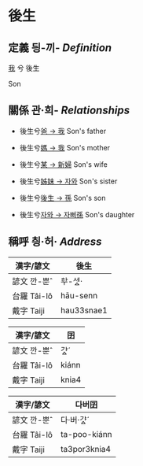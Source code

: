 # 後生
## 定義 딍-끼- _Definition_
[我](member1.md) 兮 後生

Son

## 關係 관·희- _Relationships_

- 後生兮[爸 → 我](member1.md) Son's father

- 後生兮[媽 → 我](member1.md) Son's mother

- 後生兮[某 → 新婦](member52.md) Son's wife

- 後生兮[姊妹 → 자와](member20.md) Son's sister

- 後生兮[後生 → 孫](member53.md) Son's son

- 後生兮[자와 → 자뻐孫](member54.md) Son's daughter



## 稱呼 칑·허· _Address_

漢字/諺文 | 後生
--- | ---
諺文 깐-뿐ˆ | ᄒᅷ-세ᇫ·
台羅 Tâi-lô | hāu-senn
戴字 Taiji | hau33snae1


漢字/諺文 | 囝
--- | ---
諺文 깐-뿐ˆ | 갸ᇫˊ
台羅 Tâi-lô | kiánn
戴字 Taiji | knia4


漢字/諺文 | 다버囝
--- | ---
諺文 깐-뿐ˆ | 다·버·갸ᇫˊ
台羅 Tâi-lô | ta-poo-kiánn
戴字 Taiji | ta3por3knia4


